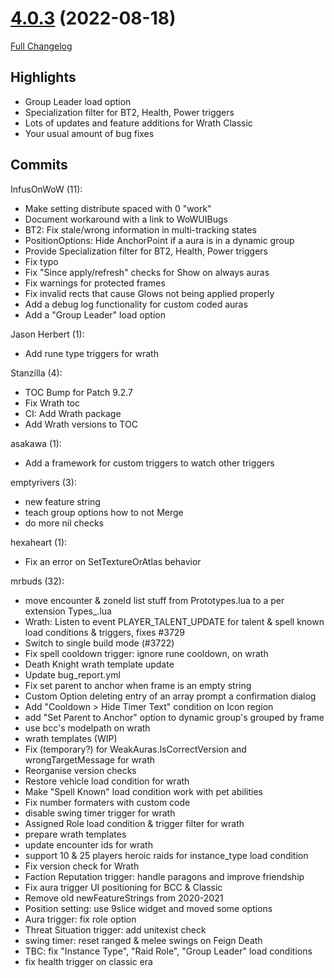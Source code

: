# [4.0.3](https://github.com/WeakAuras/WeakAuras2/tree/4.0.3) (2022-08-18)

[Full Changelog](https://github.com/WeakAuras/WeakAuras2/compare/4.0.2...4.0.3)

## Highlights

 - Group Leader load option
- Specialization filter for BT2, Health, Power triggers
- Lots of updates and feature additions for Wrath Classic
- Your usual amount of bug fixes 

## Commits

InfusOnWoW (11):

- Make setting distribute spaced with 0 "work"
- Document workaround with a link to WoWUIBugs
- BT2: Fix stale/wrong information in multi-tracking states
- PositionOptions: Hide AnchorPoint if a aura is in a dynamic group
- Provide Specialization filter for BT2, Health, Power triggers
- Fix typo
- Fix "Since apply/refresh" checks for Show on always auras
- Fix warnings for protected frames
- Fix invalid rects that cause Glows not being applied properly
- Add a debug log functionality for custom coded auras
- Add a "Group Leader" load option

Jason Herbert (1):

- Add rune type triggers for wrath

Stanzilla (4):

- TOC Bump for Patch 9.2.7
- Fix Wrath toc
- CI: Add Wrath package
- Add Wrath versions to TOC

asakawa (1):

- Add a framework for custom triggers to watch other triggers

emptyrivers (3):

- new feature string
- teach group options how to not Merge
- do more nil checks

hexaheart (1):

- Fix an error on SetTextureOrAtlas behavior

mrbuds (32):

- move encounter & zoneId list stuff from Prototypes.lua to a per extension Types_<version>.lua
- Wrath: Listen to event PLAYER_TALENT_UPDATE for talent & spell known load conditions & triggers, fixes #3729
- Switch to single build mode (#3722)
- Fix spell cooldown trigger: ignore rune cooldown, on wrath
- Death Knight wrath template update
- Update bug_report.yml
- Fix set parent to anchor when frame is an empty string
- Custom Option deleting entry of an array prompt a confirmation dialog
- Add "Cooldown > Hide Timer Text" condition on Icon region
- add "Set Parent to Anchor" option to dynamic group's grouped by frame
- use bcc's modelpath on wrath
- wrath templates (WIP)
- Fix (temporary?) for WeakAuras.IsCorrectVersion and wrongTargetMessage for wrath
- Reorganise version checks
- Restore vehicle load condition for wrath
- Make "Spell Known" load condition work with pet abilities
- Fix number formaters with custom code
- disable swing timer trigger for wrath
- Assigned Role load condition & trigger filter for wrath
- prepare wrath templates
- update encounter ids for wrath
- support 10 & 25 players heroic raids for instance_type load condition
- Fix version check for Wrath
- Faction Reputation trigger: handle paragons and improve friendship
- Fix aura trigger UI positioning for BCC & Classic
- Remove old newFeatureStrings from 2020-2021
- Position setting: use 9slice widget and moved some options
- Aura trigger: fix role option
- Threat Situation trigger: add unitexist check
- swing timer: reset ranged & melee swings on Feign Death
- TBC: fix "Instance Type", "Raid Role", "Group Leader" load conditions
- fix health trigger on classic era

